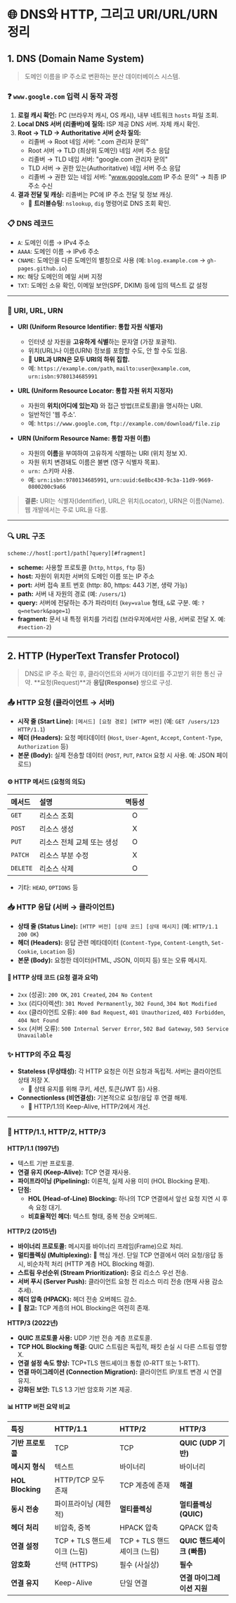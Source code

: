 # 🌐 DNS와 HTTP, 그리고 URI/URL/URN 정리

## 1. DNS (Domain Name System)
> 도메인 이름을 IP 주소로 변환하는 분산 데이터베이스 시스템.

### ❓ `www.google.com` 입력 시 동작 과정
1.  **로컬 캐시 확인:** PC (브라우저 캐시, OS 캐시), 내부 네트워크 `hosts` 파일 조회.
2.  **Local DNS 서버 (리졸버)에 질의:** ISP 제공 DNS 서버. 자체 캐시 확인.
3.  **Root → TLD → Authoritative 서버 순차 질의:**
    * 리졸버 → Root 네임 서버: ".com 관리자 문의"
    * Root 서버 → TLD (최상위 도메인) 네임 서버 주소 응답
    * 리졸버 → TLD 네임 서버: "google.com 관리자 문의"
    * TLD 서버 → 권한 있는(Authoritative) 네임 서버 주소 응답
    * 리졸버 → 권한 있는 네임 서버: "www.google.com IP 주소 문의" → 최종 IP 주소 수신
4.  **결과 전달 및 캐싱:** 리졸버는 PC에 IP 주소 전달 및 정보 캐싱.
    * 📌 **트러블슈팅**: `nslookup`, `dig` 명령어로 DNS 조회 확인.

### 📋 DNS 레코드
* `A`: 도메인 이름 → IPv4 주소
* `AAAA`: 도메인 이름 → IPv6 주소
* `CNAME`: 도메인을 다른 도메인의 별칭으로 사용 (예: `blog.example.com` → `gh-pages.github.io`)
* `MX`: 해당 도메인의 메일 서버 지정
* `TXT`: 도메인 소유 확인, 이메일 보안(SPF, DKIM) 등에 임의 텍스트 값 설정

---

### 🔖 URI, URL, URN

* **URI (Uniform Resource Identifier: 통합 자원 식별자)**
    * 인터넷 상 자원을 **고유하게 식별**하는 문자열 (가장 포괄적).
    * 위치(URL)나 이름(URN) 정보를 포함할 수도, 안 할 수도 있음.
    * 📌 **URL과 URN은 모두 URI의 하위 집합.**
    * 예: `https://example.com/path`, `mailto:user@example.com`, `urn:isbn:9780134685991`

* **URL (Uniform Resource Locator: 통합 자원 위치 지정자)**
    * 자원의 **위치(어디에 있는지)** 와 접근 방법(프로토콜)을 명시하는 URI.
    * 일반적인 '웹 주소'.
    * 예: `https://www.google.com`, `ftp://example.com/download/file.zip`

* **URN (Uniform Resource Name: 통합 자원 이름)**
    * 자원의 **이름**을 부여하여 고유하게 식별하는 URI (위치 정보 X).
    * 자원 위치 변경돼도 이름은 불변 (영구 식별자 목표).
    * `urn:` 스키마 사용.
    * 예: `urn:isbn:9780134685991`, `urn:uuid:6e8bc430-9c3a-11d9-9669-0800200c9a66`

> **결론:** URI는 식별자(Identifier), URL은 위치(Locator), URN은 이름(Name). 웹 개발에서는 주로 URL을 다룸.

---

### 🔍 URL 구조
`scheme://host[:port]/path[?query][#fragment]`

* **scheme:** 사용할 프로토콜 (`http`, `https`, `ftp` 등)
* **host:** 자원이 위치한 서버의 도메인 이름 또는 IP 주소
* **port:** 서버 접속 포트 번호 (http: 80, https: 443 기본, 생략 가능)
* **path:** 서버 내 자원의 경로 (예: `/users/1`)
* **query:** 서버에 전달하는 추가 파라미터 (`key=value` 형태, `&`로 구분. 예: `?q=network&page=1`)
* **fragment:** 문서 내 특정 위치를 가리킴 (브라우저에서만 사용, 서버로 전달 X. 예: `#section-2`)

---

## 2. HTTP (HyperText Transfer Protocol)
> DNS로 IP 주소 확인 후, 클라이언트와 서버가 데이터를 주고받기 위한 통신 규약. **요청(Request)**과 **응답(Response)** 쌍으로 구성.

### 📤 HTTP 요청 (클라이언트 → 서버)
* **시작 줄 (Start Line):** `[메서드] [요청 경로] [HTTP 버전]` (예: `GET /users/123 HTTP/1.1`)
* **헤더 (Headers):** 요청 메타데이터 (`Host`, `User-Agent`, `Accept`, `Content-Type`, `Authorization` 등)
* **본문 (Body):** 실제 전송할 데이터 (`POST`, `PUT`, `PATCH` 요청 시 사용. 예: JSON 페이로드)

#### ⚙️ HTTP 메서드 (요청의 의도)
| 메서드  | 설명                     | 멱등성 |
|:-------|:-------------------------|:------:|
| `GET`    | 리소스 조회              | O      |
| `POST`   | 리소스 생성              | X      |
| `PUT`    | 리소스 전체 교체 또는 생성 | O      |
| `PATCH`  | 리소스 부분 수정         | X      |
| `DELETE` | 리소스 삭제              | O      |
* 기타: `HEAD`, `OPTIONS` 등

### 📥 HTTP 응답 (서버 → 클라이언트)
* **상태 줄 (Status Line):** `[HTTP 버전] [상태 코드] [상태 메시지]` (예: `HTTP/1.1 200 OK`)
* **헤더 (Headers):** 응답 관련 메타데이터 (`Content-Type`, `Content-Length`, `Set-Cookie`, `Location` 등)
* **본문 (Body):** 요청한 데이터(HTML, JSON, 이미지 등) 또는 오류 메시지.

#### 🔢 HTTP 상태 코드 (요청 결과 요약)
* `2xx` (성공): `200 OK`, `201 Created`, `204 No Content`
* `3xx` (리다이렉션): `301 Moved Permanently`, `302 Found`, `304 Not Modified`
* `4xx` (클라이언트 오류): `400 Bad Request`, `401 Unauthorized`, `403 Forbidden`, `404 Not Found`
* `5xx` (서버 오류): `500 Internal Server Error`, `502 Bad Gateway`, `503 Service Unavailable`

### ✨ HTTP의 주요 특징
* **Stateless (무상태성):** 각 HTTP 요청은 이전 요청과 독립적. 서버는 클라이언트 상태 저장 X.
    * 📌 상태 유지를 위해 쿠키, 세션, 토큰(JWT 등) 사용.
* **Connectionless (비연결성):** 기본적으로 요청/응답 후 연결 해제.
    * 📌 HTTP/1.1의 Keep-Alive, HTTP/2에서 개선.

---

### 🚀 HTTP/1.1, HTTP/2, HTTP/3

**HTTP/1.1 (1997년)**
* 텍스트 기반 프로토콜.
* **연결 유지 (Keep-Alive):** TCP 연결 재사용.
* **파이프라이닝 (Pipelining):** 이론적, 실제 사용 미미 (HOL Blocking 문제).
* **단점:**
    * **HOL (Head-of-Line) Blocking:** 하나의 TCP 연결에서 앞선 요청 지연 시 후속 요청 대기.
    * **비효율적인 헤더:** 텍스트 형태, 중복 전송 오버헤드.

**HTTP/2 (2015년)**
* **바이너리 프로토콜:** 메시지를 바이너리 프레임(Frame)으로 처리.
* **멀티플렉싱 (Multiplexing):** 📌 핵심 개선. 단일 TCP 연결에서 여러 요청/응답 동시, 비순차적 처리 (HTTP 계층 HOL Blocking 해결).
* **스트림 우선순위 (Stream Prioritization):** 중요 리소스 우선 전송.
* **서버 푸시 (Server Push):** 클라이언트 요청 전 리소스 미리 전송 (현재 사용 감소 추세).
* **헤더 압축 (HPACK):** 헤더 전송 오버헤드 감소.
* 📌 **참고:** TCP 계층의 HOL Blocking은 여전히 존재.

**HTTP/3 (2022년)**
* **QUIC 프로토콜 사용:** UDP 기반 전송 계층 프로토콜.
* **TCP HOL Blocking 해결:** QUIC 스트림은 독립적, 패킷 손실 시 다른 스트림 영향 X.
* **연결 설정 속도 향상:** TCP+TLS 핸드셰이크 통합 (0-RTT 또는 1-RTT).
* **연결 마이그레이션 (Connection Migration):** 클라이언트 IP/포트 변경 시 연결 유지.
* **강화된 보안:** TLS 1.3 기반 암호화 기본 제공.

#### 📊 HTTP 버전 요약 비교

| 특징             | HTTP/1.1                 | HTTP/2                       | HTTP/3                          |
|:-----------------|:--------------------------|:-----------------------------|:--------------------------------|
| **기반 프로토콜**| TCP                       | TCP                          | **QUIC (UDP 기반)** |
| **메시지 형식** | 텍스트                    | 바이너리                     | 바이너리                        |
| **HOL Blocking** | HTTP/TCP 모두 존재        | TCP 계층에 존재              | **해결** |
| **동시 전송** | 파이프라이닝 (제한적)     | **멀티플렉싱** | **멀티플렉싱 (QUIC)** |
| **헤더 처리** | 비압축, 중복              | HPACK 압축                   | QPACK 압축                      |
| **연결 설정** | TCP + TLS 핸드셰이크 (느림) | TCP + TLS 핸드셰이크 (느림)    | **QUIC 핸드셰이크 (빠름)** |
| **암호화** | 선택 (HTTPS)              | 필수 (사실상)                | **필수** |
| **연결 유지** | Keep-Alive                | 단일 연결                    | **연결 마이그레이션 지원** |
